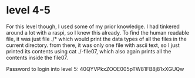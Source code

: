 # level 4-5

For this level though, I used some of my prior knowledge. I had tinkered around a lot with a raspi, so I knew this already. To find the human readable file, it was just file ./* which would print the data types of all the files in the current directory. from there, it was only one file with ascii text, so I just printed its contents using cat ./-file07, which also again prints all the contents inside the file07.

Password to login into level 5: 40QYVPkxZOOE005pTW81FB8j81xXGUQw